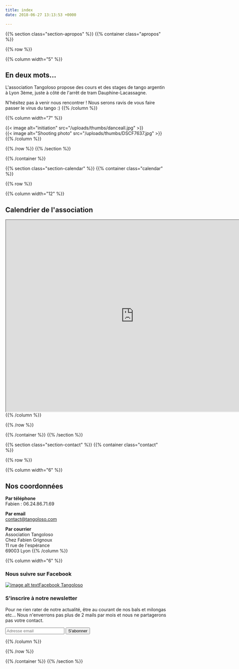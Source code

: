 ```yaml
---
title: index
date: 2018-06-27 13:13:53 +0000

---
```




{{% section class="section-apropos" %}}
{{% container class="apropos" %}}

{{% row  %}}

{{% column width="5" %}}
## En deux mots...
L'association Tangoloso propose des cours et des stages de tango argentin à Lyon 3ème, juste à côté de l'arrêt de tram Dauphine-Lacassagne.

N'hésitez pas à venir nous rencontrer ! Nous serons ravis de vous faire passer le virus du tango :)
{{% /column %}}



{{% column width="7" %}}
<div class='row'>
<div class='col-md-6'>{{< image alt="initiation" src="/uploads/thumbs/danceall.jpg" >}}</div>
<div class='col-md-6'>{{< image alt="Shooting photo" src="/uploads/thumbs/DSCF7637.jpg" >}}</div>
</div>
{{% /column %}}

{{% /row %}}
{{% /section %}}

{{% /container %}}



{{% section class="section-calendar" %}}
{{% container class="calendar" %}}

{{% row  %}}

{{% column width="12" %}}
## Calendrier de l'association
<div class='embed-responsive embed-responsive-21by9'>
  <iframe class="embed-responsive-item" src="https://calendar.google.com/calendar/embed?src=krf6ac7liank5h568vudboh4f0%40group.calendar.google.com&amp;ctz=Europe/Paris" width="800" height="600"></iframe>
</div>
{{% /column %}}

{{% /row %}}

{{% /container %}}
{{% /section %}}


{{% section class="section-contact" %}}
{{% container class="contact" %}}

{{% row  %}}

{{% column width="6" %}}
## Nos coordonnées

**Par téléphone**  
Fabien : 06.24.86.71.69

**Par email**   
contact@tangoloso.com

**Par courrier**  
Association Tangoloso  
Chez Fabien Grignoux  
11 rue de l'espérance  
69003 Lyon
{{% /column %}}



{{% column width="6" %}}
### Nous suivre sur Facebook
<a href='https://www.facebook.com/tangoloso' class='btn btn-primary' role="button">![image alt text](/square-facebook-128.png)Facebook Tangoloso</a>

### S'inscrire à notre newsletter</h3>
Pour ne rien rater de notre actualité, être au courant de nos bals et milongas etc... Nous n'enverrons pas plus de 2 mails par mois et nous ne partagerons pas votre contact.

<div id="formnewsletter">
<div id="mc_embed_signup"><form id="mc-embedded-subscribe-form" class="validate" action="http://assolabs.us10.list-manage.com/subscribe/post?u=b9990dac1c51ad0a328f050c3&amp;id=cc97bf7079" method="post" name="mc-embedded-subscribe-form" novalidate="" target="_blank">
<div id="mc_embed_signup_scroll"><input id="mce-EMAIL" class="email" name="EMAIL" required="" type="email" value="" placeholder="Adresse email" /> <input id="mc-embedded-subscribe" class="button" name="subscribe" type="submit" value="S'abonner" /><input tabindex="-1" name="b_b9990dac1c51ad0a328f050c3_cc97bf7079" type="hidden" value="" /></div>
</form></div>

{{% /column %}}

{{% /row %}}

{{% /container %}}
{{% /section %}}
